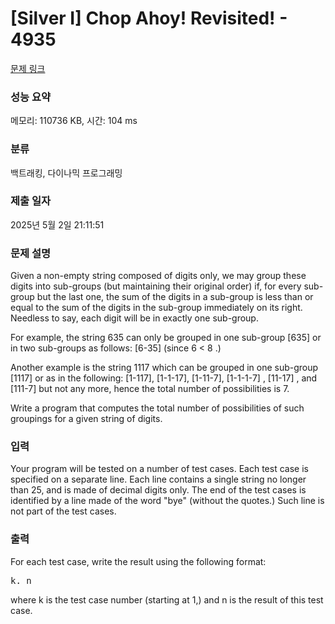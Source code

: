 # [Silver I] Chop Ahoy! Revisited! - 4935 

[문제 링크](https://www.acmicpc.net/problem/4935) 

### 성능 요약

메모리: 110736 KB, 시간: 104 ms

### 분류

백트래킹, 다이나믹 프로그래밍

### 제출 일자

2025년 5월 2일 21:11:51

### 문제 설명

<p>Given a non-empty string composed of digits only, we may group these digits into sub-groups (but maintaining their original order) if, for every sub-group but the last one, the sum of the digits in a sub-group is less than or equal to the sum of the digits in the sub-group immediately on its right. Needless to say, each digit will be in exactly one sub-group.</p>

<p>For example, the string 635 can only be grouped in one sub-group [635] or in two sub-groups as follows: [6-35] (since 6 < 8 .)</p>

<p>Another example is the string 1117 which can be grouped in one sub-group [1117] or as in the following: [1-117], [1-1-17], [1-11-7], [1-1-1-7] , [11-17] , and [111-7] but not any more, hence the total number of possibilities is 7.</p>

<p>Write a program that computes the total number of possibilities of such groupings for a given string of digits.</p>

### 입력 

 <p>Your program will be tested on a number of test cases. Each test case is specified on a separate line. Each line contains a single string no longer than 25, and is made of decimal digits only. The end of the test cases is identified by a line made of the word "bye" (without the quotes.) Such line is not part of the test cases.</p>

### 출력 

 <p>For each test case, write the result using the following format:</p>

<pre>k. n</pre>

<p>where k is the test case number (starting at 1,) and n is the result of this test case.</p>

